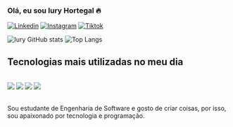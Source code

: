 ### Olá, eu sou Iury Hortegal 🔥

[![Linkedin](https://img.shields.io/badge/LinkedIn-0077B5?style=for-the-badge&logo=linkedin&logoColor=white)](https://www.linkedin.com/in/iury-hortegal-91504a26a/)
[![Instagram](https://img.shields.io/badge/Instagram-E4405F?style=for-the-badge&logo=instagram&logoColor=white)](https://www.instagram.com/hortegal.iury/)
[![Tiktok](https://img.shields.io/badge/TikTok-000000?style=for-the-badge&logo=tiktok&logoColor=white)](https://www.tiktok.com/@sapogalaxia3)

![Iury GitHub stats](https://github-readme-stats.vercel.app/api?username=IuryHortegal&show_icons=true&theme=onedark)
![Top Langs](https://github-readme-stats.vercel.app/api/top-langs/?username=IuryHortegal&size_weight=0.5&count_weight=0.5)

## Tecnologias mais utilizadas no meu dia

<div style="display: inline_block"><br/>
   <img olign="center" olt="html5" src="https://img.shields.io/badge/Java-ED8B00?style=for-the-badge&logo=openjdk&logoColor=white" />
   <img olign="center" olt="html5" src="https://img.shields.io/badge/Python-14354C?style=for-the-badge&logo=python&logoColor=white" />
   <img olign="center" olt="html5" src="https://img.shields.io/badge/HTML-239120?style=for-the-badge&logo=html5&logoColor=white" />
   <img olign="center" olt="html5" src="https://img.shields.io/badge/CSS-239120?&style=for-the-badge&logo=css3&logoColor=white" />
</div><br/>

 Sou estudante de Engenharia de Software e gosto de criar coisas, por isso, sou apaixonado por tecnologia e programação.
